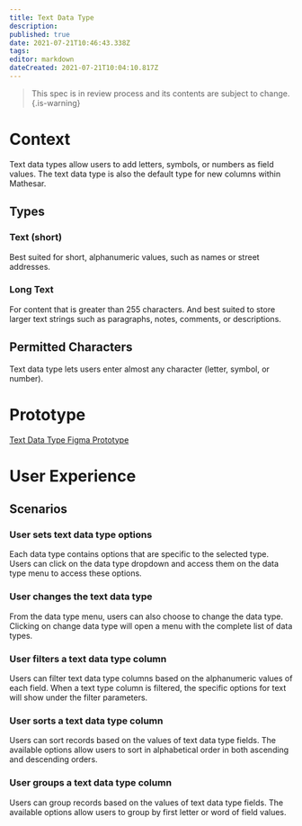 ```yaml
---
title: Text Data Type
description: 
published: true
date: 2021-07-21T10:46:43.338Z
tags: 
editor: markdown
dateCreated: 2021-07-21T10:04:10.817Z
---
```


> This spec is in review process and its contents are subject to change. 
{.is-warning}

# Context
Text data types allow users to add letters, symbols, or numbers as field values. The text data type is also the default type for new columns within Mathesar. 

## Types
### Text (short)
Best suited for short, alphanumeric values, such as names or street addresses.
### Long Text
For content that is greater than 255 characters. And best suited to store larger text strings such as paragraphs, notes, comments, or descriptions.

## Permitted Characters
Text data type lets users enter almost any character (letter, symbol, or number).

# Prototype
[Text Data Type Figma Prototype](https://www.figma.com/proto/Uaf1ntcldzK2U41Jhw6vS2/Mathesar-MVP?page-id=2965%3A22194&node-id=3026%3A19273&viewport=-2010%2C270%2C1.0617244243621826&scaling=contain&show-proto-sidebar=1&starting-point-node-id=3026%3A19273)

# User Experience

## Scenarios
### User sets text data type options
Each data type contains options that are specific to the selected type. Users can click on the data type dropdown and access them on the data type menu to access these options.

### User changes the text data type
From the data type menu, users can also choose to change the data type. Clicking on change data type will open a menu with the complete list of data types. 

### User filters a text data type column
Users can filter text data type columns based on the alphanumeric values of each field. When a text type column is filtered, the specific options for text will show under the filter parameters. 

### User sorts a text data type column
Users can sort records based on the values of text data type fields. The available options allow users to sort in alphabetical order in both ascending and descending orders.

### User groups a text data type column
Users can group records based on the values of text data type fields. The available options allow users to group by first letter or word of field values.
